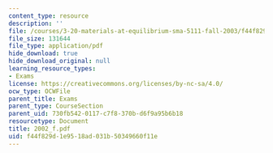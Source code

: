 ```yaml
---
content_type: resource
description: ''
file: /courses/3-20-materials-at-equilibrium-sma-5111-fall-2003/f44f829d1e9518ad031b50349660f11e_2002_f.pdf
file_size: 131644
file_type: application/pdf
hide_download: true
hide_download_original: null
learning_resource_types:
- Exams
license: https://creativecommons.org/licenses/by-nc-sa/4.0/
ocw_type: OCWFile
parent_title: Exams
parent_type: CourseSection
parent_uid: 730fb542-0117-c7f8-370b-d6f9a95b6b18
resourcetype: Document
title: 2002_f.pdf
uid: f44f829d-1e95-18ad-031b-50349660f11e
---
```

